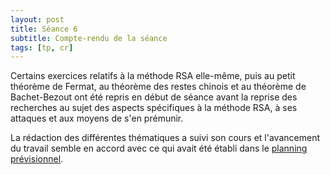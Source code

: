 ```yaml
---
layout: post
title: Séance 6
subtitle: Compte-rendu de la séance
tags: [tp, cr]
---
```


Certains exercices relatifs à la méthode RSA elle-même, puis au petit théorème de Fermat, au théorème des restes chinois et au théorème de Bachet-Bezout ont été repris en début de séance avant la reprise des recherches au sujet des aspects spécifiques à la méthode RSA, à ses attaques et aux moyens de s'en prémunir.

La rédaction des différentes thématiques a suivi son cours et l'avancement du travail semble en accord avec ce qui avait été établi dans le [planning prévisionnel](/14-11-2018-planning).
